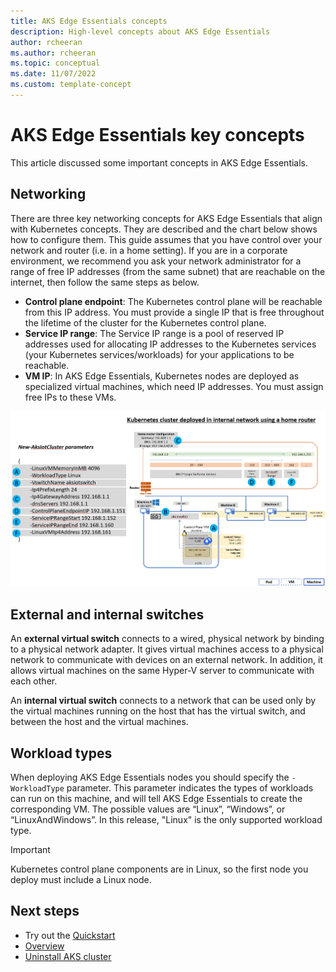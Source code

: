 ```yaml
---
title: AKS Edge Essentials concepts 
description: High-level concepts about AKS Edge Essentials 
author: rcheeran
ms.author: rcheeran
ms.topic: conceptual
ms.date: 11/07/2022
ms.custom: template-concept
---
```


# AKS Edge Essentials key concepts

This article discussed some important concepts in AKS Edge Essentials.

## Networking

There are three key networking concepts for AKS Edge Essentials that align with Kubernetes concepts. They are described and the chart below shows how to configure them. This guide assumes that you have control over your network and router (i.e. in a home setting). If you are in a corporate environment, we recommend you ask your network administrator for a range of free IP addresses (from the same subnet) that are reachable on the internet, then follow the same steps as below.

- **Control plane endpoint**: The Kubernetes control plane will be reachable from this IP address. You must provide a single IP that is free throughout the lifetime of the cluster for the Kubernetes control plane.
- **Service IP range**: The Service IP range is a pool of reserved IP addresses used for allocating IP addresses to the Kubernetes services (your Kubernetes services/workloads) for your applications to be reachable.
- **VM IP**: In AKS Edge Essentials, Kubernetes nodes are deployed as specialized virtual machines, which need IP addresses. You must assign free IPs to these VMs.

![Conceptual diagram showing networking architecture.](media/aks-lite/networking-single.png)

## External and internal switches

An **external virtual switch** connects to a wired, physical network by binding to a physical network adapter. It gives virtual machines access to a physical network to communicate with devices on an external network. In addition, it allows virtual machines on the same Hyper-V server to communicate with each other.

An **internal virtual switch** connects to a network that can be used only by the virtual machines running on the host that has the virtual switch, and between the host and the virtual machines.

## Workload types

When deploying AKS Edge Essentials nodes you should specify the `-WorkloadType` parameter. This parameter indicates the types of workloads can run on this machine, and will tell AKS Edge Essentials to create the corresponding VM. The possible values are “Linux”, “Windows”, or “LinuxAndWindows”. In this release, "Linux" is the only supported workload type.

> [!IMPORTANT]
> Kubernetes control plane components are in Linux, so the first node you deploy must include a Linux node.

## Next steps

- Try out the [Quickstart](aks-lite-quickstart.md)
- [Overview](aks-lite-overview.md)
- [Uninstall AKS cluster](aks-lite-howto-uninstall.md)

